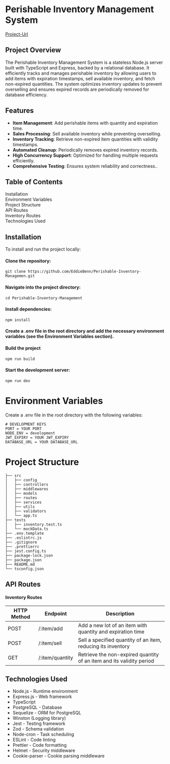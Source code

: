 # Perishable Inventory Management System

[Project-Url](https://edidiong-ndaobong-lendsqr-be-test.onrender.com)

## Project Overview
The Perishable Inventory Management System is a stateless Node.js server built with TypeScript and Express, backed by a relational database. It efficiently tracks and manages perishable inventory by allowing users to add items with expiration timestamps, sell available inventory, and fetch non-expired quantities. The system optimizes inventory updates to prevent overselling and ensures expired records are periodically removed for database efficiency.

## Features
- **Item Management**: Add perishable items with quantity and expiration time.
- **Sales Processing**: Sell available inventory while preventing overselling.
- **Inventory Tracking**: Retrieve non-expired item quantities with validity timestamps.
- **Automated Cleanup**: Periodically removes expired inventory records.
- **High Concurrency Support**: Optimized for handling multiple requests efficiently.
- **Comprehensive Testing**: Ensures system reliability and correctness..


## Table of Contents
Installation<br />
Environment Variables<br />
Project Structure<br />
API Routes<br />
Inventory Routes<br />
Technologies Used<br />


## Installation
To install and run the project locally:

#### Clone the repository:

``` 
git clone https://github.com/EddieBenn/Perishable-Inventory-Managemen.git
```
#### Navigate into the project directory:

```
cd Perishable-Inventory-Management
```

#### Install dependencies:

```
npm install
```

#### Create a .env file in the root directory and add the necessary environment variables (see the Environment Variables section).


#### Build the project

```
npm run build
```


#### Start the development server:

```
npm run dev
```

# Environment Variables
Create a .env file in the root directory with the following variables:

```
# DEVELOPMENT KEYS
PORT = YOUR PORT
NODE_ENV = development
JWT_EXPIRY = YOUR JWT_EXPIRY
DATABASE_URL = YOUR DATABASE_URL
```


# Project Structure

```
├── src
│   ├── config
│   ├── controllers
│   ├── middlewares
│   ├── models
│   ├── routes
│   ├── services
│   ├── utils
│   ├── validators
│   └── app.ts
├── tests
│   ├── inventory.test.ts
│   └── mockData.ts
├── .env.template
├── .eslintrc.js
├── .gitignore
├── .prettierrc
├── jest.config.ts
├── package-lock.json
├── package.json
├── README.md
└── tsconfig.json
```


## API Routes
#### Inventory Routes

<table>
  <thead>
    <tr>
      <th>HTTP Method</th>
      <th>Endpoint</th>
      <th>Description</th>
    </tr>
  </thead>
  <tbody>
    <tr>
      <td>POST</td>
      <td>/:item/add</td>
      <td>Add a new lot of an item with quantity and expiration time</td>
    </tr>
    <tr>
      <td>POST</td>
      <td>/:item/sell</td>
      <td>Sell a specified quantity of an item, reducing its inventory</td>
    </tr>
    <tr>
      <td>GET</td>
      <td>/:item/quantity</td>
      <td>Retrieve the non-expired quantity of an item and its validity period</td>
    </tr>
  </tbody>
</table>


## Technologies Used

<ul>
<li>
Node.js - Runtime environment
</li>
<li>
Express.js - Web framework
</li>
<li>
TypeScript
</li>
<li>
PostgreSQL - Database
</li>
<li>
Sequelize - ORM for PostgreSQL
</li>
<li>
Winston (Logging library)
</li>
<li>
Jest - Testing framework
</li>
<li>
Zod - Schema validation
</li>
<li>
Node-cron - Task scheduling
</li>
<li>
ESLint - Code linting
</li>
<li>
Prettier - Code formatting
</li>
<li>
Helmet - Security middleware
</li>
<li>
Cookie-parser - Cookie parsing middleware
</li>
</ul>
